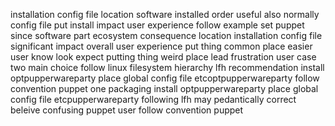 installation config file location software installed order useful also normally config file put install impact user experience follow example set puppet since software part ecosystem consequence location installation config file significant impact overall user experience put thing common place easier user know look expect putting thing weird place lead frustration user case two main choice follow linux filesystem hierarchy lfh recommendation install optpupperwareparty place global config file etcoptpupperwareparty follow convention puppet one packaging install optpupperwareparty place global config file etcpupperwareparty following lfh may pedantically correct beleive confusing puppet user follow convention puppet